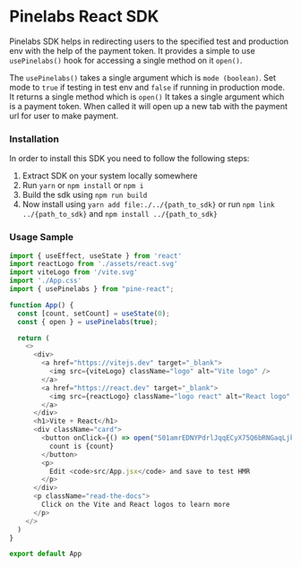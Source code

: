 # Pinelabs React SDK
Pinelabs SDK helps in redirecting users to the specified test and production env with the help of the payment token. It provides a simple to use `usePinelabs()` hook for accessing a single method on it `open()`.

The `usePinelabs()` takes a single argument which is `mode (boolean)`. Set mode to `true` if testing in test env and `false` if running in production mode. It returns a single method which is `open()` It takes a single argument which is a payment token. When called it will open up a new tab with the payment url for user to make payment.


### Installation
In order to install this SDK you need to follow the following steps:

1. Extract SDK on your system locally somewhere
2. Run `yarn` or `npm install` or `npm i`
3. Build the sdk using `npm run build`
4. Now install using `yarn add file:./../{path_to_sdk}` or run `npm link  ../{path_to_sdk}` and `npm install ../{path_to_sdk}`

### Usage Sample
```javascript
import { useEffect, useState } from 'react'
import reactLogo from './assets/react.svg'
import viteLogo from '/vite.svg'
import './App.css'
import { usePinelabs } from "pine-react";

function App() {
  const [count, setCount] = useState(0);
  const { open } = usePinelabs(true);

  return (
    <>
      <div>
        <a href="https://vitejs.dev" target="_blank">
          <img src={viteLogo} className="logo" alt="Vite logo" />
        </a>
        <a href="https://react.dev" target="_blank">
          <img src={reactLogo} className="logo react" alt="React logo" />
        </a>
      </div>
      <h1>Vite + React</h1>
      <div className="card">
        <button onClick={() => open("S01amrEDNYPdrlJqqECyX75Q6bRNGaqLjkwXIucWvHwc30%3d")}>
          count is {count}
        </button>
        <p>
          Edit <code>src/App.jsx</code> and save to test HMR
        </p>
      </div>
      <p className="read-the-docs">
        Click on the Vite and React logos to learn more
      </p>
    </>
  )
}

export default App
```
